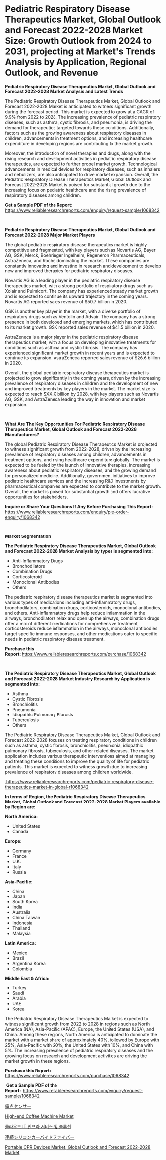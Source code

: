 <p><h1>Pediatric Respiratory Disease Therapeutics Market, Global Outlook and Forecast 2022-2028 Market Size: Growth Outlook from 2024 to 2031, projecting at Market's Trends Analysis by Application, Regional Outlook, and Revenue</h1></p><p><strong>Pediatric Respiratory Disease Therapeutics Market, Global Outlook and Forecast 2022-2028 Market Analysis and Latest Trends</strong></p>
<p><p>The Pediatric Respiratory Disease Therapeutics Market, Global Outlook and Forecast 2022-2028 Market is anticipated to witness significant growth during the forecast period. This market is expected to grow at a CAGR of 9.9% from 2022 to 2028. The increasing prevalence of pediatric respiratory diseases, such as asthma, cystic fibrosis, and pneumonia, is driving the demand for therapeutics targeted towards these conditions. Additionally, factors such as the growing awareness about respiratory diseases in children, advancements in treatment options, and increasing healthcare expenditure in developing regions are contributing to the market growth.</p><p>Moreover, the introduction of novel therapies and drugs, along with the rising research and development activities in pediatric respiratory disease therapeutics, are expected to further propel market growth. Technological advancements in medical devices for respiratory diseases, such as inhalers and nebulizers, are also anticipated to drive market expansion. Overall, the Pediatric Respiratory Disease Therapeutics Market, Global Outlook and Forecast 2022-2028 Market is poised for substantial growth due to the increasing focus on pediatric healthcare and the rising prevalence of respiratory diseases among children.</p></p>
<p><strong>Get a Sample PDF of the Report:&nbsp;</strong> <a href="https://www.reliableresearchreports.com/enquiry/request-sample/1068342">https://www.reliableresearchreports.com/enquiry/request-sample/1068342</a></p>
<p>&nbsp;</p>
<p><strong>Pediatric Respiratory Disease Therapeutics Market, Global Outlook and Forecast 2022-2028 Major Market Players</strong></p>
<p><p>The global pediatric respiratory disease therapeutics market is highly competitive and fragmented, with key players such as Novartis AG, Bayer AG, GSK, Merck, Boehringer Ingelheim, Regeneron Pharmaceuticals, AstraZeneca, and Roche dominating the market. These companies are constantly innovating and investing in research and development to develop new and improved therapies for pediatric respiratory diseases.</p><p>Novartis AG is a leading player in the pediatric respiratory disease therapeutics market, with a strong portfolio of respiratory drugs such as Xolair and Pulmicort. The company has experienced steady market growth and is expected to continue its upward trajectory in the coming years. Novartis AG reported sales revenue of $50.7 billion in 2020.</p><p>GSK is another key player in the market, with a diverse portfolio of respiratory drugs such as Ventolin and Advair. The company has a strong presence in both developed and emerging markets, which has contributed to its market growth. GSK reported sales revenue of $41.5 billion in 2020.</p><p>AstraZeneca is a major player in the pediatric respiratory disease therapeutics market, with a focus on developing innovative treatments for conditions such as asthma and cystic fibrosis. The company has experienced significant market growth in recent years and is expected to continue its expansion. AstraZeneca reported sales revenue of $26.6 billion in 2020.</p><p>Overall, the global pediatric respiratory disease therapeutics market is projected to grow significantly in the coming years, driven by the increasing prevalence of respiratory diseases in children and the development of new and improved treatments by key players in the market. The market size is expected to reach $XX.X billion by 2028, with key players such as Novartis AG, GSK, and AstraZeneca leading the way in innovation and market expansion.</p></p>
<p>&nbsp;</p>
<p><strong>What Are The Key Opportunities For Pediatric Respiratory Disease Therapeutics Market, Global Outlook and Forecast 2022-2028 Manufacturers?</strong></p>
<p><p>The global Pediatric Respiratory Disease Therapeutics Market is projected to witness significant growth from 2022-2028, driven by the increasing prevalence of respiratory diseases among children, advancements in treatment options, and rising healthcare expenditure globally. The market is expected to be fueled by the launch of innovative therapies, increasing awareness about pediatric respiratory diseases, and the growing demand for personalized medicine. Additionally, government initiatives to improve pediatric healthcare services and the increasing R&D investments by pharmaceutical companies are expected to contribute to the market growth. Overall, the market is poised for substantial growth and offers lucrative opportunities for stakeholders.</p></p>
<p><strong>Inquire or Share Your Questions If Any Before Purchasing This Report:</strong> <a href="https://www.reliableresearchreports.com/enquiry/pre-order-enquiry/1068342">https://www.reliableresearchreports.com/enquiry/pre-order-enquiry/1068342</a></p>
<p>&nbsp;</p>
<p><strong>Market Segmentation</strong></p>
<p><strong>The Pediatric Respiratory Disease Therapeutics Market, Global Outlook and Forecast 2022-2028 Market Analysis by types is segmented into:</strong></p>
<p><ul><li>Anti-Inflammatory Drugs</li><li>Bronchodilators</li><li>Combination Drugs</li><li>Corticosteroid</li><li>Monoclonal Antibodies</li><li>Others</li></ul></p>
<p><p>The pediatric respiratory disease therapeutics market is segmented into various types of medications including anti-inflammatory drugs, bronchodilators, combination drugs, corticosteroids, monoclonal antibodies, and others. Anti-inflammatory drugs help reduce inflammation in the airways, bronchodilators relax and open up the airways, combination drugs offer a mix of different medications for comprehensive treatment, corticosteroids reduce inflammation in the airways, monoclonal antibodies target specific immune responses, and other medications cater to specific needs in pediatric respiratory disease treatment.</p></p>
<p><strong>Purchase this Report:&nbsp;</strong><a href="https://www.reliableresearchreports.com/purchase/1068342">https://www.reliableresearchreports.com/purchase/1068342</a></p>
<p>&nbsp;</p>
<p><strong>The Pediatric Respiratory Disease Therapeutics Market, Global Outlook and Forecast 2022-2028 Market Industry Research by Application is segmented into:</strong></p>
<p><ul><li>Asthma</li><li>Cystic Fibrosis</li><li>Bronchiolitis</li><li>Pneumonia</li><li>Idiopathic Pulmonary Fibrosis</li><li>Tuberculosis</li><li>Others</li></ul></p>
<p><p>The Pediatric Respiratory Disease Therapeutics Market, Global Outlook and Forecast 2022-2028 focuses on treating respiratory conditions in children such as asthma, cystic fibrosis, bronchiolitis, pneumonia, idiopathic pulmonary fibrosis, tuberculosis, and other related diseases. The market application includes various therapeutic interventions aimed at managing and treating these conditions to improve the quality of life for pediatric patients. This market is expected to witness growth due to increasing prevalence of respiratory diseases among children worldwide.</p></p>
<p><a href="https://www.reliableresearchreports.com/pediatric-respiratory-disease-therapeutics-market-in-global-r1068342">&nbsp;https://www.reliableresearchreports.com/pediatric-respiratory-disease-therapeutics-market-in-global-r1068342</a></p>
<p><strong>In terms of Region, the Pediatric Respiratory Disease Therapeutics Market, Global Outlook and Forecast 2022-2028 Market Players available by Region are:</strong></p>
<p>
    <p> <strong> North America: </strong>
        <ul>
            <li>United States</li>
            <li>Canada</li>
        </ul>
        </p> 
    <p> <strong> Europe: </strong>
        <ul>
            <li>Germany</li>
            <li>France</li>
            <li>U.K.</li>
            <li>Italy</li>
            <li>Russia</li>
        </ul>
        </p> 
    <p> <strong> Asia-Pacific: </strong>
        <ul>
            <li>China</li>
            <li>Japan</li>
            <li>South Korea</li>
            <li>India</li>
            <li>Australia</li>
            <li>China Taiwan</li>
            <li>Indonesia</li>
            <li>Thailand</li>
            <li>Malaysia</li>
        </ul>
        </p> 
    <p> <strong> Latin America: </strong>
        <ul>
            <li>Mexico</li>
            <li>Brazil</li>
            <li>Argentina Korea</li>
            <li>Colombia</li>
        </ul>
        </p> 
    <p> <strong> Middle East & Africa: </strong>
        <ul>
            <li>Turkey</li>
            <li>Saudi</li>
            <li>Arabia</li>
            <li>UAE</li>
            <li>Korea</li>
        </ul>
    </p>
    </p>
<p><p>The Pediatric Respiratory Disease Therapeutics Market is expected to witness significant growth from 2022 to 2028 in regions such as North America (NA), Asia-Pacific (APAC), Europe, the United States (USA), and China. Among these regions, North America is anticipated to dominate the market with a market share of approximately 40%, followed by Europe with 25%, Asia-Pacific with 20%, the United States with 10%, and China with 5%. The increasing prevalence of pediatric respiratory diseases and the growing focus on research and development activities are driving the market growth in these regions.</p></p>
<p><strong>Purchase this Report: </strong><a href="https://www.reliableresearchreports.com/purchase/1068342">https://www.reliableresearchreports.com/purchase/1068342</a></p>
<p>&nbsp;<strong>Get a Sample PDF of the Report:&nbsp;&nbsp;</strong><a href="https://www.reliableresearchreports.com/enquiry/request-sample/1068342">https://www.reliableresearchreports.com/enquiry/request-sample/1068342</a></p>
<p><strong></strong></p>
<p><p><a href="https://medium.com/@elishelacruz56456/%E9%9C%B2%E7%82%B9%E3%82%BB%E3%83%B3%E3%82%B5%E3%83%BC%E3%81%AE%E5%B8%82%E5%A0%B4%E3%82%B7%E3%82%A7%E3%82%A2%E3%81%AE%E9%80%B2%E5%8C%96%E3%81%A8%E5%B8%82%E5%A0%B4%E6%88%90%E9%95%B7%E3%83%88%E3%83%AC%E3%83%B3%E3%83%892024%E5%B9%B4%E3%81%8B%E3%82%892031%E5%B9%B4%E3%81%BE%E3%81%A7-b783382dae94">露点センサー</a></p><p><a href="https://issuu.com/reportprime-2/docs/high-end-coffee-machine-market-size-2030.pptx">High-end Coffee Machine Market</a></p><p><a href="https://medium.com/@fredajerde/%ED%81%B4%EB%9D%BC%EC%9A%B0%EB%93%9C-it-%EC%9D%B8%ED%94%84%EB%9D%BC-%EC%84%9C%EB%B9%84%EC%8A%A4-%EB%B0%8F-%EC%86%94%EB%A3%A8%EC%85%98-%EC%8B%9C%EC%9E%A5-%EA%B2%BD%EC%9F%81-%EB%B6%84%EC%84%9D-%EC%8B%9C%EC%9E%A5-%EB%8F%99%ED%96%A5-%EB%B0%8F-2031%EB%85%84%EA%B9%8C%EC%A7%80%EC%9D%98-%EC%98%88%EC%B8%A1-9e77a9ca34a3">클라우드 IT 인프라 서비스 및 솔루션</a></p><p><a href="https://github.com/andrade7361/Market-Research-Report-List-1/blob/main/163525185233.md">連続シリコンカーバイドファイバー</a></p><p><a href="https://github.com/HarmonyBogan1944/Market-Research-Report-List-1/blob/main/portable-cpr-devices-market-global-outlook-and-forecast-2022-2028-market.md">Portable CPR Devices Market, Global Outlook and Forecast 2022-2028 Market</a></p></p>